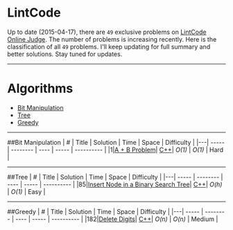 LintCode
======== 

Up to date (2015-04-17), there are `49` exclusive problems on [LintCode Online Judge](https://lintcode.com/).
The number of problems is increasing recently.
Here is the classification of all `49` problems.
I'll keep updating for full summary and better solutions. Stay tuned for updates.

--- 
Algorithms
====

* [Bit Manipulation](https://github.com/kamyu104/LintCode#bit-manipulation)
* [Tree](https://github.com/kamyu104/LintCode#tree)
* [Greedy](https://github.com/kamyu104/LintCode#greedy)

---

##Bit Manipulation
| # | Title | Solution | Time | Space | Difficulty |
|---| ----- | -------- | ---- | ----- | ---------- |
|1|[A + B Problem](http://lintcode.com/en/problem/a-b-problem/)| [C++](./C++/a-b-problem.cpp)| _O(1)_ | _O(1)_ | Hard |

---

##Tree
| # | Title | Solution | Time | Space | Difficulty |
|---| ----- | -------- | ---- | ----- | ---------- |
|85|[Insert Node in a Binary Search Tree](http://lintcode.com/en/problem/delete-digits/)| [C++](./C++/insert-node-in-a-binary-search-tree.cpp)| _O(h)_ | _O(1)_ | Easy |

---

##Greedy
| # | Title | Solution | Time | Space | Difficulty |
|---| ----- | -------- | ---- | ----- | ---------- |
|182|[Delete Digits](http://lintcode.com/en/problem/delete-digits/)| [C++](./C++/delete-digits.cpp)| _O(n)_ | _O(n)_ | Medium |

